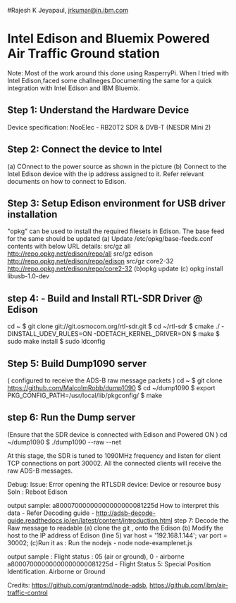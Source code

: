 #Rajesh K Jeyapaul, jrkumar@in.ibm.com

##
Intel Edison and Bluemix Powered Air Traffic Ground station
===========================================================
Note: Most of the work around this done using RasperryPi. When I tried with Intel Edison,faced some challneges.Documenting
the same for a quick integration with Intel Edison and IBM Bluemix.
> ##
Step 1: **Understand the Hardware Device**
-----------------------------------------

Device specification: NooElec - RB20T2 SDR & DVB-T (NESDR Mini 2)

Step 2: **Connect the device to Intel**
---------------------------------------
(a) COnnect to the power source as shown in the picture
(b) Connect to the Intel Edison device with the ip address assigned to it. Refer relevant documents on how to connect to Edison.

Step 3: Setup Edison environment for USB driver installation
------------------------------------------------------------

"opkg" can be used to install the required filesets in Edison. The base feed for the same should be updated
(a) Update /etc/opkg/base-feeds.conf contents with below URL details:
src/gz all http://repo.opkg.net/edison/repo/all
src/gz edison http://repo.opkg.net/edison/repo/edison
src/gz core2-32 http://repo.opkg.net/edison/repo/core2-32
(b)opkg update
(c) opkg install libusb-1.0-dev

step 4: - Build and Install RTL-SDR Driver @ Edison
---------------------------------------------------

cd ~
$ git clone git://git.osmocom.org/rtl-sdr.git
$ cd ~/rtl-sdr
$ cmake ./ -DINSTALL_UDEV_RULES=ON -DDETACH_KERNEL_DRIVER=ON
$ make
$ sudo make install
$ sudo ldconfig

Step 5: Build Dump1090 server 
-----------------------------
( configured to receive the ADS-B raw message packets )
cd ~
$ git clone https://github.com/MalcolmRobb/dump1090
$ cd ~/dump1090
$ export PKG_CONFIG_PATH=/usr/local/lib/pkgconfig/
$ make
 
step 6: Run the Dump server 
---------------------------
(Ensure that the SDR device is connected with Edison and  Powered ON )
cd ~/dump1090
$ ./dump1090 --raw --net

At this stage, the SDR is tuned to 1090MHz frequency and listen for client TCP connections on port 30002.
All the connected clients will receive the raw ADS-B messages.

Debug:
Issue: Error opening the RTLSDR device: Device or resource busy
Soln : Reboot Edison

output sample: a80007000000000000000081225d
How to interpret this data - Refer Decoding guide - http://adsb-decode-guide.readthedocs.io/en/latest/content/introduction.html
step 7: Decode the Raw message to readable
(a) clone the git , onto the Edison
(b) Modify the host to the IP address of Edison (line 5)
var host = '192.168.1.144';
var port = 30002;
(c)Run it as : Run the nodejs - node node-examplenet.js

output sample : 
Flight status : 05 (air or ground), 0 - airborne
a80007000000000000000081225d - Flight Status 5: Special Position Identification. Airborne or Ground

Credits: https://github.com/grantmd/node-adsb, 
https://github.com/ibm/air-traffic-control
